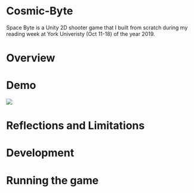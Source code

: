# Cosmic-Byte
Space Byte is a Unity 2D shooter game that I built from scratch during my reading week at York Univeristy (Oct 11-18) of the year 2019. 

# Overview

# Demo
![](https://media.giphy.com/media/VdVSLJmX80ExHbCvi3/giphy.gif)
# Reflections and Limitations

# Development

# Running the game


